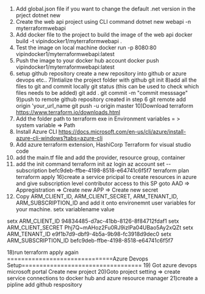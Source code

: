 1) Add global.json file if you want to change the default .net version in the prject
   dotnet new
2) Create the web api project using CLI command
   dotnet new webapi -n myterraformwebapi
3) Add docker file to the project to build the image of the web api
   docker build -t vipindocker1/myterraformwebapi .
4) Test the image on local machine
   docker run -p 8080:80 vipindocker1/myterraformwebapi:latest
5) Push the image to your docker hub account
docker push vipindocker1/myterraformwebapi:latest
6) setup github repository
   create a new repository into github or azure devops etc..
7)Intialize the project folder with github
   git init
8)add all the files to git and commit locally
   git status (this can be used to check which files needs to be added)
   git add .
   git commit -m "commit messsage"
9)push to remote github repository created in step 6
   git remote add origin 'your_url_name 
   git push -u origin master
10)Download terraform https://www.terraform.io/downloads.html
11) Add the folder path to terraform exe in Environment variables  = > system variable => Path
12) Install Azure CLI https://docs.microsoft.com/en-us/cli/azure/install-azure-cli-windows?tabs=azure-cli
13) Add azure terraform extension, HashiCorp Terraform for visual studio code
14) add the main.tf file and add the provider, resource group, container
15) add the init command 
terraform init
az login 
az account set --subscription befc9deb-ffbe-4198-8518-e64741c6f5f7
terraform plan
terraform apply
16)create a service pricipal to create resources in azure and give subscription level contributor access to this SP
goto AAD => Appregistration => Create new APP => Create new secret
17) Copy ARM_CLIENT_ID, ARM_CLIENT_SECRET, ARM_TENANT_ID, ARM_SUBSCRIPTION_ID and add it onto environemnt user variables for your machine. 
setx variablename value

setx ARM_CLIENT_ID 94834485-d7ac-41bb-8126-8f84712fdaf1
setx ARM_CLIENT_SECRET Phj7Q~mAHoz2Fu0RJ9izlPa04UBao5Ay2xQZt
setx ARM_TENANT_ID e9f1b7d9-dbf9-4b5a-9b98-fc3918d9dec0
setx ARM_SUBSCRIPTION_ID befc9deb-ffbe-4198-8518-e64741c6f5f7

18)run terraform apply again
==============================Azure Devops Setup==================================
19) Got azure devops microsoft portal Create new project 
20)Goto project setting => create service connections to docker hub and azure resource manager
21)create a pipline add github respository